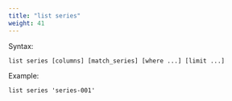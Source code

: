 ```yaml
---
title: "list series"
weight: 41
---
```


Syntax:

    list series [columns] [match_series] [where ...] [limit ...]

Example:

    list series 'series-001'
